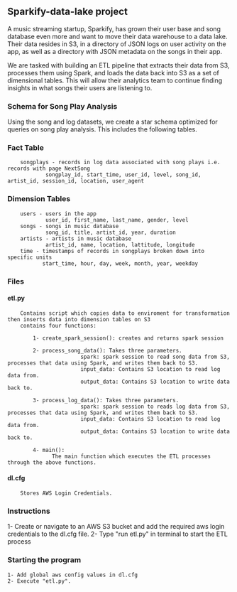 ## Sparkify-data-lake project

A music streaming startup, Sparkify, has grown their user base and song database even more and want to move their data warehouse to a data lake. Their data resides in S3, in a directory of JSON logs on user activity on the app, as well as a directory with JSON metadata on the songs in their app.

We are tasked with building an ETL pipeline that extracts their data from S3, processes them using Spark, and loads the data back into S3 as a set of dimensional tables. This will allow their analytics team to continue finding insights in what songs their users are listening to.

### Schema for Song Play Analysis
Using the song and log datasets, we create a star schema optimized for queries on song play analysis. This includes the following tables.

  ### Fact Table
        songplays - records in log data associated with song plays i.e. records with page NextSong
                songplay_id, start_time, user_id, level, song_id, artist_id, session_id, location, user_agent
  ### Dimension Tables
        users - users in the app
                user_id, first_name, last_name, gender, level
        songs - songs in music database
                song_id, title, artist_id, year, duration
        artists - artists in music database
                artist_id, name, location, lattitude, longitude
        time - timestamps of records in songplays broken down into specific units
               start_time, hour, day, week, month, year, weekday

### Files
   #### etl.py  
        Contains script which copies data to enviroment for transformation then inserts data into dimension tables on S3
        contains four functions:
        
            1- create_spark_session(): creates and returns spark session 
            
            2- process_song_data(): Takes three parameters. 
                           spark: spark session to read song data from S3, processes that data using Spark, and writes them back to S3.
                           input_data: Contains S3 location to read log data from. 
                           output_data: Contains S3 location to write data back to.
            
            3- process_log_data(): Takes three parameters. 
                           spark: spark session to reads log data from S3, processes that data using Spark, and writes them back to S3.
                           input_data: Contains S3 location to read log data from. 
                           output_data: Contains S3 location to write data back to.
                           
            4- main():
                  The main function which executes the ETL processes through the above functions.
                  
   #### dl.cfg 
        Stores AWS Login Credentials.
   
### Instructions
   1- Create or navigate to an AWS S3 bucket and add the required aws login credentials to the dl.cfg file.
   2- Type "run etl.py" in terminal to start the ETL process

### Starting the program
    1- Add global aws config values in dl.cfg
    2- Execute "etl.py".

